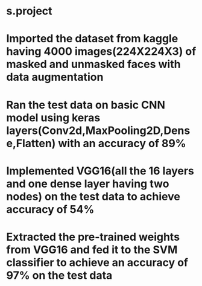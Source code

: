 # s.project
# Imported the dataset from kaggle having 4000 images(224X224X3) of masked and unmasked faces with data augmentation
# Ran the test data on basic CNN model using keras layers(Conv2d,MaxPooling2D,Dense,Flatten) with an accuracy of 89%
# Implemented VGG16(all the 16 layers and one dense layer having two nodes) on the test data to achieve accuracy of 54%
# Extracted the pre-trained weights from VGG16 and fed it to the SVM classifier to achieve an accuracy of 97% on the test data

